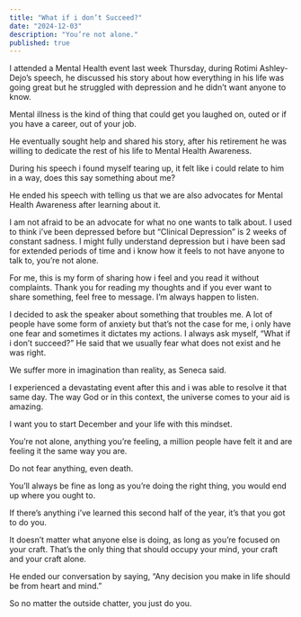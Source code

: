 ```yaml
---
title: "What if i don’t Succeed?"
date: "2024-12-03"
description: "You’re not alone."
published: true
---
```


I attended a Mental Health event last week Thursday, during Rotimi Ashley-Dejo’s speech, he discussed his story about how everything in his life was going great but he struggled with depression and he didn’t want anyone to know.

Mental illness is the kind of thing that could get you laughed on, outed or if you have a career, out of your job.

He eventually sought help and shared his story, after his retirement he was willing to dedicate the rest of his life to Mental Health Awareness.

During his speech i found myself tearing up, it felt like i could relate to him in a way, does this say something about me?

He ended his speech with telling us that we are also advocates for Mental Health Awareness after learning about it.

I am not afraid to be an advocate for what no one wants to talk about. I used to think i’ve been depressed before but “Clinical Depression” is 2 weeks of constant sadness. I might fully understand depression but i have been sad for extended periods of time and i know how it feels to not have anyone to talk to, you’re not alone.

For me, this is my form of sharing how i feel and you read it without complaints. Thank you for reading my thoughts and if you ever want to share something, feel free to message. I’m always happen to listen.

I decided to ask the speaker about something that troubles me. A lot of people have some form of anxiety but that’s not the case for me, i only have one fear and sometimes it dictates my actions. I always ask myself, “What if i don’t succeed?” He said that we usually fear what does not exist and he was right.

We suffer more in imagination than reality, as Seneca said.

I experienced a devastating event after this and i was able to resolve it that same day. The way God or in this context, the universe comes to your aid is amazing.

I want you to start December and your life with this mindset.

You’re not alone, anything you’re feeling, a million people have felt it and are feeling it the same way you are.

Do not fear anything, even death.

You’ll always be fine as long as you’re doing the right thing, you would end up where you ought to.

If there’s anything i’ve learned this second half of the year, it’s that you got to do you.

It doesn’t matter what anyone else is doing, as long as you’re focused on your craft. That’s the only thing that should occupy your mind, your craft and your craft alone.

He ended our conversation by saying, “Any decision you make in life should be from heart and mind.”

So no matter the outside chatter, you just do you.
